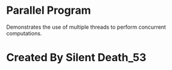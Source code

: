 # Parallel Program
Demonstrates the use of multiple threads to perform concurrent computations.

# Created By Silent Death_53
